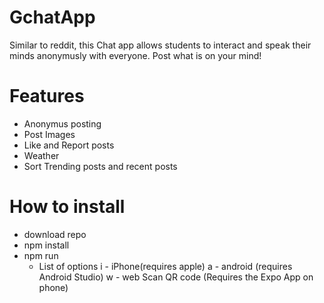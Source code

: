 # GchatApp
Similar to reddit, this Chat app allows students to interact and speak their minds anonymusly with everyone. Post what is on your mind!

# Features
- Anonymus posting
- Post Images
- Like and Report posts
- Weather
- Sort Trending posts and recent posts

# How to install
- download repo
- npm install
- npm run
  - List of options
    i - iPhone(requires apple)
    a - android (requires Android Studio)
    w - web
    Scan QR code (Requires the Expo App on phone)
